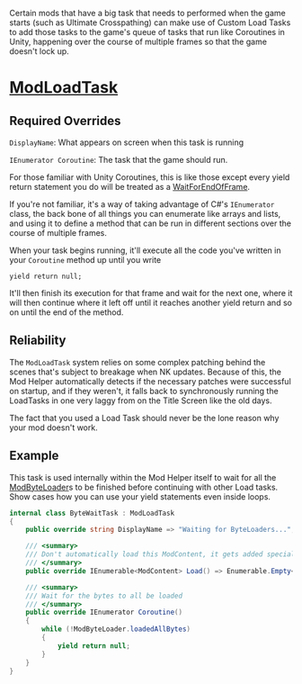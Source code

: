 Certain mods that have a big task that needs to performed when the game starts (such as Ultimate Crosspathing) can make use of Custom Load Tasks to add those tasks to the game's queue of tasks that run like Coroutines in Unity, happening over the course of multiple frames so that the game doesn't lock up.

# [ModLoadTask](/docs/BTD_Mod_Helper.Api.ModLoadTask)

## Required Overrides

`DisplayName`: What appears on screen when this task is running

`IEnumerator Coroutine`: The task that the game should run.

For those familiar with Unity Coroutines, this is like those except every yield return statement you do will be treated as a [WaitForEndOfFrame](https://docs.unity3d.com/ScriptReference/WaitForEndOfFrame.html).

If you're not familiar, it's a way of taking advantage of C#'s `IEnumerator` class, the back bone of all things you can enumerate like arrays and lists, and using it to define a method that can be run in different sections over the course of multiple frames.

When your task begins running, it'll execute all the code you've written in your `Coroutine` method up until you write
 ```
yield return null;
```
It'll then finish its execution for that frame and wait for the next one, where it will then continue where it left off until it reaches another yield return and so on until the end of the method.

## Reliability

The `ModLoadTask` system relies on some complex patching behind the scenes that's subject to breakage when NK updates. Because of this, the Mod Helper automatically detects if the necessary patches were successful on startup, and if they weren't, it falls back to synchronously running the LoadTasks in one very laggy from on the Title Screen like the old days.

The fact that you used a Load Task should never be the lone reason why your mod doesn't work.

## Example

This task is used internally within the Mod Helper itself to wait for all the [ModByteLoader](/docs/BTD_Mod_Helper.Api.ModByteLoader)s to be finished before continuing with other Load tasks. Show cases how you can use your yield statements even inside loops.

```cs
internal class ByteWaitTask : ModLoadTask
{
    public override string DisplayName => "Waiting for ByteLoaders...";

    /// <summary>
    /// Don't automatically load this ModContent, it gets added specially
    /// </summary>
    public override IEnumerable<ModContent> Load() => Enumerable.Empty<ModContent>();

    /// <summary>
    /// Wait for the bytes to all be loaded
    /// </summary>
    public override IEnumerator Coroutine()
    {
        while (!ModByteLoader.loadedAllBytes)
        {
            yield return null;
        }
    }
}
```

